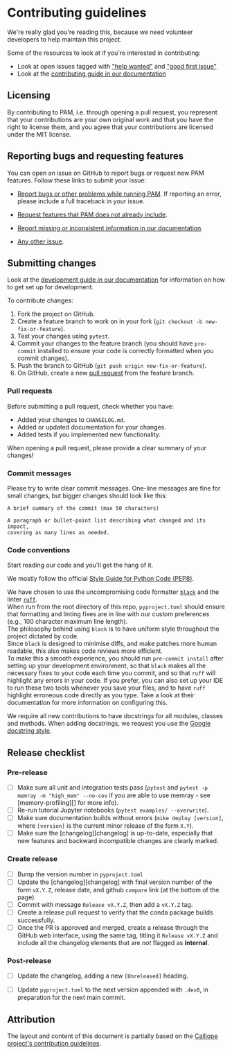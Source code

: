 # Contributing guidelines

We're really glad you're reading this, because we need volunteer developers to help maintain this project.

Some of the resources to look at if you're interested in contributing:

* Look at open issues tagged with ["help wanted"](https://github.com/arup-group/pam/issues?q=is%3Aissue+is%3Aopen+label%3A%22help+wanted%22) and ["good first issue"](https://github.com/arup-group/pam/issues?q=is%3Aissue+is%3Aopen+label%3A%22good+first+issue%22)
* Look at the [contributing guide in our documentation](https://arup-group.github.io/pam/contributing)

## Licensing

By contributing to PAM, i.e. through opening a pull request, you represent that your contributions are your own original work and that you have the right to license them, and you agree that your contributions are licensed under the MIT license.

## Reporting bugs and requesting features 

You can open an issue on GitHub to report bugs or request new PAM features.
Follow these links to submit your issue:

- [Report bugs or other problems while running PAM](https://github.com/arup-group/pam/issues/new?template=BUG-REPORT.yml). 
If reporting an error, please include a full traceback in your issue.

- [Request features that PAM does not already include](https://github.com/arup-group/pam/issues/new?template=FEATURE-REQUEST.yml).


- [Report missing or inconsistent information in our documentation](https://github.com/arup-group/pam/issues/new?template=DOCS.yml).

- [Any other issue](https://github.com/arup-group/pam/issues/new).

## Submitting changes

Look at the [development guide in our documentation](https://arup-group.github.io/pam/contributing/coding) for information on how to get set up for development.

<!--- the "--8<--" html comments define what part of this file to add to the index page of the documentation -->
<!--- --8<-- [start:docs] -->

To contribute changes:

1. Fork the project on GitHub.
2. Create a feature branch to work on in your fork (`git checkout -b new-fix-or-feature`).
3. Test your changes using `pytest`.
4. Commit your changes to the feature branch (you should have `pre-commit` installed to ensure your code is correctly formatted when you commit changes).
5. Push the branch to GitHub (`git push origin new-fix-or-feature`).
6. On GitHub, create a new [pull request](https://github.com/arup-group/pam/pull/new/main) from the feature branch.

### Pull requests

Before submitting a pull request, check whether you have:

* Added your changes to `CHANGELOG.md`.
* Added or updated documentation for your changes.
* Added tests if you implemented new functionality.

When opening a pull request, please provide a clear summary of your changes!

### Commit messages

Please try to write clear commit messages. One-line messages are fine for small changes, but bigger changes should look like this:

    A brief summary of the commit (max 50 characters)

    A paragraph or bullet-point list describing what changed and its impact,
    covering as many lines as needed.

### Code conventions

Start reading our code and you'll get the hang of it.

We mostly follow the official [Style Guide for Python Code (PEP8)](https://www.python.org/dev/peps/pep-0008/).

We have chosen to use the uncompromising code formatter [`black`](https://github.com/psf/black/) and the linter [`ruff`](https://beta.ruff.rs/docs/).  
When run from the root directory of this repo, `pyproject.toml` should ensure that formatting and linting fixes are in line with our custom preferences (e.g., 100 character maximum line length).  
The philosophy behind using `black` is to have uniform style throughout the project dictated by code.  
Since `black` is designed to minimise diffs, and make patches more human readable, this also makes code reviews more efficient.  
To make this a smooth experience, you should run `pre-commit install` after setting up your development environment, so that `black` makes all the necessary fixes to your code each time you commit, and so that `ruff` will highlight any errors in your code. 
If you prefer, you can also set up your IDE to run these two tools whenever you save your files, and to have `ruff` highlight erroneous code directly as you type.
Take a look at their documentation for more information on configuring this.

We require all new contributions to have docstrings for all modules, classes and methods.
When adding docstrings, we request you use the [Google docstring style](https://google.github.io/styleguide/pyguide.html#38-comments-and-docstrings).

## Release checklist

### Pre-release

- [ ] Make sure all unit and integration tests pass (`pytest` and `pytest -p memray -m "high_mem" --no-cov` if you are able to use memray - see [memory-profiling][] for more info).
- [ ] Re-run tutorial Jupyter notebooks (`pytest examples/ --overwrite`).
- [ ] Make sure documentation builds without errors (`mike deploy [version]`, where `[version]` is the current minor release of the form `X.Y`).
- [ ] Make sure the [changelog][changelog] is up-to-date, especially that new features and backward incompatible changes are clearly marked.

### Create release

- [ ] Bump the version number in `pyproject.toml`
- [ ] Update the [changelog][changelog] with final version number of the form `vX.Y.Z`, release date, and github `compare` link (at the bottom of the page).
- [ ] Commit with message `Release vX.Y.Z`, then add a `vX.Y.Z` tag. 
- [ ] Create a release pull request to verify that the conda package builds successfully.
- [ ] Once the PR is approved and merged, create a release through the GitHub web interface, using the same tag, titling it `Release vX.Y.Z` and include all the changelog elements that are *not* flagged as **internal**.

### Post-release

- [ ] Update the changelog, adding a new `[Unreleased]` heading.
- [ ] Update `pyproject.toml` to the next version appended with `.dev0`, in preparation for the next main commit.


<!--- --8<-- [end:docs] -->

## Attribution

The layout and content of this document is partially based on the [Calliope project's contribution guidelines](https://github.com/calliope-project/calliope/blob/main/CONTRIBUTING.md).
